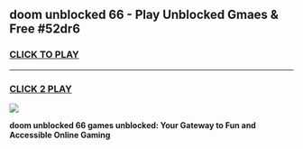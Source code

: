 
## doom unblocked 66 - Play Unblocked Gmaes & Free #52dr6
<h3>
<a href="https://news.freeplayer.one?title=doom_unblocked_66&ref=24F">CLICK TO PLAY</a></h3>
<hr>

<h3>
<a href="https://news.freeplayer.one?title=doom_unblocked_66&ref=24F">CLICK 2 PLAY</a>
  
</h3>

<a href="https://news.freeplayer.one?title=doom_unblocked_66&ref=24F/"><img src="https://clearcache.store/games.png"></a>


**doom unblocked 66 games unblocked: Your Gateway to Fun and Accessible Online Gaming**
